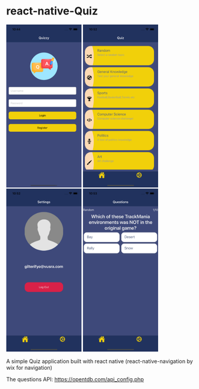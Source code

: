 # react-native-Quiz


<p align="float-left">
  <img src="https://github.com/erkutr-prog/react-native-Quiz/blob/main/assets/screenshots/login.png" width="200" title="hover text">
  <img src="https://github.com/erkutr-prog/react-native-Quiz/blob/main/assets/screenshots/Main.png" width="200" title="hover text">
  <img src="https://github.com/erkutr-prog/react-native-Quiz/blob/main/assets/screenshots/Settings.png" width="200" title="hover text">
  <img src="https://github.com/erkutr-prog/react-native-Quiz/blob/main/assets/screenshots/QuizScreen.png" width="200" title="hover text">

</p>


A simple Quiz application built with react native (react-native-navigation by wix for navigation)

The questions API: https://opentdb.com/api_config.php

